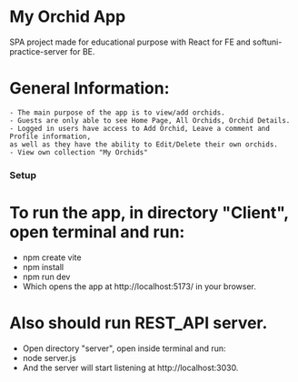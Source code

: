 # My Orchid App

SPA project made for educational purpose with React for FE and softuni-practice-server for BE.

# General Information:
```
- The main purpose of the app is to view/add orchids.
- Guests are only able to see Home Page, All Orchids, Orchid Details.
- Logged in users have access to Add Orchid, Leave a comment and Profile information,
as well as they have the ability to Edit/Delete their own orchids.
- View own collection "My Orchids"
```

### Setup
# To run the app, in directory "Client", open terminal and run:

- npm create vite
- npm install
- npm run dev
- Which opens the app at http://localhost:5173/ in your browser.
  
# Also should run REST_API server.

- Open directory "server", open inside terminal and run:
- node server.js
- And the server will start listening at http://localhost:3030.

